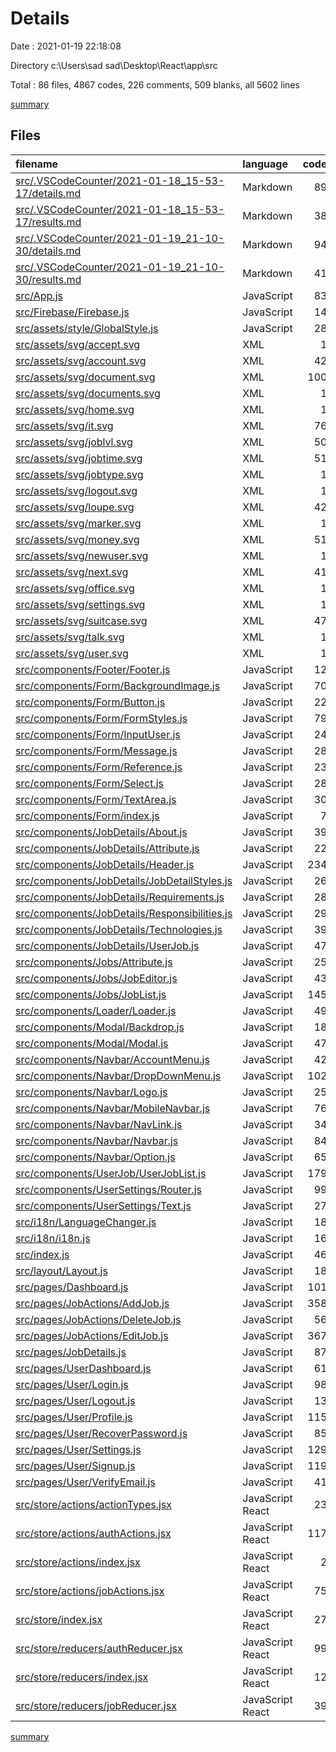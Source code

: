# Details

Date : 2021-01-19 22:18:08

Directory c:\Users\sad sad\Desktop\React\app\src

Total : 86 files,  4867 codes, 226 comments, 509 blanks, all 5602 lines

[summary](results.md)

## Files
| filename | language | code | comment | blank | total |
| :--- | :--- | ---: | ---: | ---: | ---: |
| [src/.VSCodeCounter/2021-01-18_15-53-17/details.md](/src/.VSCodeCounter/2021-01-18_15-53-17/details.md) | Markdown | 89 | 0 | 6 | 95 |
| [src/.VSCodeCounter/2021-01-18_15-53-17/results.md](/src/.VSCodeCounter/2021-01-18_15-53-17/results.md) | Markdown | 38 | 0 | 7 | 45 |
| [src/.VSCodeCounter/2021-01-19_21-10-30/details.md](/src/.VSCodeCounter/2021-01-19_21-10-30/details.md) | Markdown | 94 | 0 | 6 | 100 |
| [src/.VSCodeCounter/2021-01-19_21-10-30/results.md](/src/.VSCodeCounter/2021-01-19_21-10-30/results.md) | Markdown | 41 | 0 | 7 | 48 |
| [src/App.js](/src/App.js) | JavaScript | 83 | 0 | 7 | 90 |
| [src/Firebase/Firebase.js](/src/Firebase/Firebase.js) | JavaScript | 14 | 0 | 3 | 17 |
| [src/assets/style/GlobalStyle.js](/src/assets/style/GlobalStyle.js) | JavaScript | 28 | 0 | 9 | 37 |
| [src/assets/svg/accept.svg](/src/assets/svg/accept.svg) | XML | 1 | 0 | 0 | 1 |
| [src/assets/svg/account.svg](/src/assets/svg/account.svg) | XML | 42 | 1 | 1 | 44 |
| [src/assets/svg/document.svg](/src/assets/svg/document.svg) | XML | 100 | 1 | 1 | 102 |
| [src/assets/svg/documents.svg](/src/assets/svg/documents.svg) | XML | 1 | 0 | 0 | 1 |
| [src/assets/svg/home.svg](/src/assets/svg/home.svg) | XML | 1 | 0 | 0 | 1 |
| [src/assets/svg/it.svg](/src/assets/svg/it.svg) | XML | 76 | 1 | 1 | 78 |
| [src/assets/svg/joblvl.svg](/src/assets/svg/joblvl.svg) | XML | 50 | 1 | 1 | 52 |
| [src/assets/svg/jobtime.svg](/src/assets/svg/jobtime.svg) | XML | 51 | 1 | 1 | 53 |
| [src/assets/svg/jobtype.svg](/src/assets/svg/jobtype.svg) | XML | 1 | 0 | 0 | 1 |
| [src/assets/svg/logout.svg](/src/assets/svg/logout.svg) | XML | 1 | 0 | 0 | 1 |
| [src/assets/svg/loupe.svg](/src/assets/svg/loupe.svg) | XML | 42 | 1 | 1 | 44 |
| [src/assets/svg/marker.svg](/src/assets/svg/marker.svg) | XML | 1 | 0 | 0 | 1 |
| [src/assets/svg/money.svg](/src/assets/svg/money.svg) | XML | 51 | 1 | 1 | 53 |
| [src/assets/svg/newuser.svg](/src/assets/svg/newuser.svg) | XML | 1 | 0 | 0 | 1 |
| [src/assets/svg/next.svg](/src/assets/svg/next.svg) | XML | 41 | 1 | 1 | 43 |
| [src/assets/svg/office.svg](/src/assets/svg/office.svg) | XML | 1 | 0 | 0 | 1 |
| [src/assets/svg/settings.svg](/src/assets/svg/settings.svg) | XML | 1 | 0 | 0 | 1 |
| [src/assets/svg/suitcase.svg](/src/assets/svg/suitcase.svg) | XML | 47 | 1 | 1 | 49 |
| [src/assets/svg/talk.svg](/src/assets/svg/talk.svg) | XML | 1 | 0 | 0 | 1 |
| [src/assets/svg/user.svg](/src/assets/svg/user.svg) | XML | 1 | 0 | 0 | 1 |
| [src/components/Footer/Footer.js](/src/components/Footer/Footer.js) | JavaScript | 12 | 0 | 4 | 16 |
| [src/components/Form/BackgroundImage.js](/src/components/Form/BackgroundImage.js) | JavaScript | 70 | 0 | 5 | 75 |
| [src/components/Form/Button.js](/src/components/Form/Button.js) | JavaScript | 22 | 0 | 5 | 27 |
| [src/components/Form/FormStyles.js](/src/components/Form/FormStyles.js) | JavaScript | 79 | 0 | 8 | 87 |
| [src/components/Form/InputUser.js](/src/components/Form/InputUser.js) | JavaScript | 24 | 0 | 4 | 28 |
| [src/components/Form/Message.js](/src/components/Form/Message.js) | JavaScript | 28 | 0 | 4 | 32 |
| [src/components/Form/Reference.js](/src/components/Form/Reference.js) | JavaScript | 23 | 0 | 5 | 28 |
| [src/components/Form/Select.js](/src/components/Form/Select.js) | JavaScript | 28 | 0 | 4 | 32 |
| [src/components/Form/TextArea.js](/src/components/Form/TextArea.js) | JavaScript | 30 | 0 | 5 | 35 |
| [src/components/Form/index.js](/src/components/Form/index.js) | JavaScript | 7 | 0 | 3 | 10 |
| [src/components/JobDetails/About.js](/src/components/JobDetails/About.js) | JavaScript | 39 | 0 | 9 | 48 |
| [src/components/JobDetails/Attribute.js](/src/components/JobDetails/Attribute.js) | JavaScript | 22 | 0 | 5 | 27 |
| [src/components/JobDetails/Header.js](/src/components/JobDetails/Header.js) | JavaScript | 234 | 0 | 13 | 247 |
| [src/components/JobDetails/JobDetailStyles.js](/src/components/JobDetails/JobDetailStyles.js) | JavaScript | 26 | 0 | 3 | 29 |
| [src/components/JobDetails/Requirements.js](/src/components/JobDetails/Requirements.js) | JavaScript | 28 | 0 | 5 | 33 |
| [src/components/JobDetails/Responsibilities.js](/src/components/JobDetails/Responsibilities.js) | JavaScript | 29 | 0 | 4 | 33 |
| [src/components/JobDetails/Technologies.js](/src/components/JobDetails/Technologies.js) | JavaScript | 39 | 0 | 8 | 47 |
| [src/components/JobDetails/UserJob.js](/src/components/JobDetails/UserJob.js) | JavaScript | 47 | 0 | 5 | 52 |
| [src/components/Jobs/Attribute.js](/src/components/Jobs/Attribute.js) | JavaScript | 25 | 0 | 5 | 30 |
| [src/components/Jobs/JobEditor.js](/src/components/Jobs/JobEditor.js) | JavaScript | 43 | 0 | 6 | 49 |
| [src/components/Jobs/JobList.js](/src/components/Jobs/JobList.js) | JavaScript | 145 | 0 | 12 | 157 |
| [src/components/Loader/Loader.js](/src/components/Loader/Loader.js) | JavaScript | 49 | 0 | 3 | 52 |
| [src/components/Modal/Backdrop.js](/src/components/Modal/Backdrop.js) | JavaScript | 18 | 0 | 4 | 22 |
| [src/components/Modal/Modal.js](/src/components/Modal/Modal.js) | JavaScript | 47 | 0 | 4 | 51 |
| [src/components/Navbar/AccountMenu.js](/src/components/Navbar/AccountMenu.js) | JavaScript | 42 | 0 | 6 | 48 |
| [src/components/Navbar/DropDownMenu.js](/src/components/Navbar/DropDownMenu.js) | JavaScript | 102 | 8 | 13 | 123 |
| [src/components/Navbar/Logo.js](/src/components/Navbar/Logo.js) | JavaScript | 25 | 0 | 4 | 29 |
| [src/components/Navbar/MobileNavbar.js](/src/components/Navbar/MobileNavbar.js) | JavaScript | 76 | 0 | 5 | 81 |
| [src/components/Navbar/NavLink.js](/src/components/Navbar/NavLink.js) | JavaScript | 34 | 0 | 5 | 39 |
| [src/components/Navbar/Navbar.js](/src/components/Navbar/Navbar.js) | JavaScript | 84 | 0 | 9 | 93 |
| [src/components/Navbar/Option.js](/src/components/Navbar/Option.js) | JavaScript | 65 | 0 | 10 | 75 |
| [src/components/UserJob/UserJobList.js](/src/components/UserJob/UserJobList.js) | JavaScript | 179 | 0 | 14 | 193 |
| [src/components/UserSettings/Router.js](/src/components/UserSettings/Router.js) | JavaScript | 99 | 0 | 12 | 111 |
| [src/components/UserSettings/Text.js](/src/components/UserSettings/Text.js) | JavaScript | 27 | 0 | 5 | 32 |
| [src/i18n/LanguageChanger.js](/src/i18n/LanguageChanger.js) | JavaScript | 18 | 0 | 4 | 22 |
| [src/i18n/i18n.js](/src/i18n/i18n.js) | JavaScript | 16 | 0 | 7 | 23 |
| [src/index.js](/src/index.js) | JavaScript | 46 | 0 | 5 | 51 |
| [src/layout/Layout.js](/src/layout/Layout.js) | JavaScript | 18 | 1 | 9 | 28 |
| [src/pages/Dashboard.js](/src/pages/Dashboard.js) | JavaScript | 101 | 0 | 9 | 110 |
| [src/pages/JobActions/AddJob.js](/src/pages/JobActions/AddJob.js) | JavaScript | 358 | 13 | 19 | 390 |
| [src/pages/JobActions/DeleteJob.js](/src/pages/JobActions/DeleteJob.js) | JavaScript | 56 | 57 | 14 | 127 |
| [src/pages/JobActions/EditJob.js](/src/pages/JobActions/EditJob.js) | JavaScript | 367 | 0 | 15 | 382 |
| [src/pages/JobDetails.js](/src/pages/JobDetails.js) | JavaScript | 87 | 0 | 9 | 96 |
| [src/pages/UserDashboard.js](/src/pages/UserDashboard.js) | JavaScript | 61 | 0 | 5 | 66 |
| [src/pages/User/Login.js](/src/pages/User/Login.js) | JavaScript | 98 | 0 | 8 | 106 |
| [src/pages/User/Logout.js](/src/pages/User/Logout.js) | JavaScript | 13 | 0 | 12 | 25 |
| [src/pages/User/Profile.js](/src/pages/User/Profile.js) | JavaScript | 115 | 0 | 13 | 128 |
| [src/pages/User/RecoverPassword.js](/src/pages/User/RecoverPassword.js) | JavaScript | 85 | 0 | 6 | 91 |
| [src/pages/User/Settings.js](/src/pages/User/Settings.js) | JavaScript | 129 | 118 | 25 | 272 |
| [src/pages/User/Signup.js](/src/pages/User/Signup.js) | JavaScript | 119 | 0 | 7 | 126 |
| [src/pages/User/VerifyEmail.js](/src/pages/User/VerifyEmail.js) | JavaScript | 41 | 0 | 6 | 47 |
| [src/store/actions/actionTypes.jsx](/src/store/actions/actionTypes.jsx) | JavaScript React | 23 | 0 | 7 | 30 |
| [src/store/actions/authActions.jsx](/src/store/actions/authActions.jsx) | JavaScript React | 117 | 8 | 13 | 138 |
| [src/store/actions/index.jsx](/src/store/actions/index.jsx) | JavaScript React | 2 | 0 | 1 | 3 |
| [src/store/actions/jobActions.jsx](/src/store/actions/jobActions.jsx) | JavaScript React | 75 | 4 | 7 | 86 |
| [src/store/index.jsx](/src/store/index.jsx) | JavaScript React | 27 | 1 | 6 | 34 |
| [src/store/reducers/authReducer.jsx](/src/store/reducers/authReducer.jsx) | JavaScript React | 99 | 6 | 19 | 124 |
| [src/store/reducers/index.jsx](/src/store/reducers/index.jsx) | JavaScript React | 12 | 0 | 3 | 15 |
| [src/store/reducers/jobReducer.jsx](/src/store/reducers/jobReducer.jsx) | JavaScript React | 39 | 1 | 10 | 50 |

[summary](results.md)